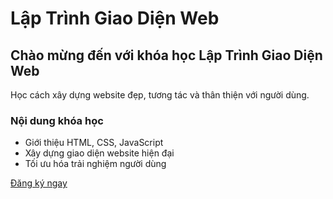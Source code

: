 # Lập Trình Giao Diện Web

## Chào mừng đến với khóa học Lập Trình Giao Diện Web

Học cách xây dựng website đẹp, tương tác và thân thiện với người dùng.

### Nội dung khóa học
- Giới thiệu HTML, CSS, JavaScript
- Xây dựng giao diện website hiện đại
- Tối ưu hóa trải nghiệm người dùng

[Đăng ký ngay](#)
